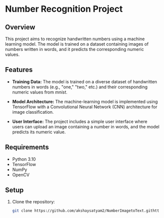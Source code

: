 # Number Recognition Project

## Overview
This project aims to recognize handwritten numbers using a machine learning model. The model is trained on a dataset containing images of numbers written in words, and it predicts the corresponding numeric values.

## Features
- **Training Data:** The model is trained on a diverse dataset of handwritten numbers in words (e.g., "one," "two," etc.) and their corresponding numeric values from *mnist*.

- **Model Architecture:** The machine-learning model is implemented using TensorFlow with a Convolutional Neural Network (CNN) architecture for image classification.

- **User Interface:** The project includes a simple user interface where users can upload an image containing a number in words, and the model predicts its numeric value.

## Requirements
- Python 3.10
- TensorFlow
- NumPy
- OpenCV

## Setup
1. Clone the repository:
   ```bash
   git clone https://github.com/akshaysatyam2/NumberImagetoText.githttps://github.com/akshaysatyam2/NumberImagetoText.git